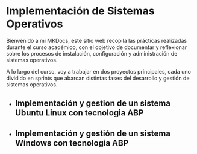 # **Implementación de Sistemas Operativos**

Bienvenido a mi MKDocs, este sitio web recopila las prácticas realizadas durante el curso académico, con el objetivo de documentar y reflexionar sobre los procesos de instalación, configuración y administración de sistemas operativos.

A lo largo del curso, voy a trabajar en dos proyectos principales, cada uno dividido en sprints que abarcan distintas fases del desarrollo y gestión de sistemas operativos.

* ## Implementación y gestion de un sistema Ubuntu Linux con tecnologia ABP

* ## Implementación y gestión de un sistema Windows con tecnologia ABP